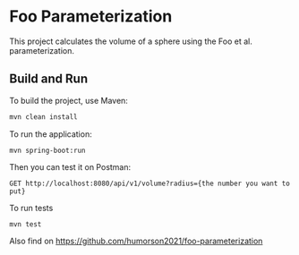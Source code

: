 # Foo Parameterization

This project calculates the volume of a sphere using the Foo et al. parameterization.

## Build and Run

To build the project, use Maven:

```sh
mvn clean install
```
To run the application:
```shell
mvn spring-boot:run
```
Then you can test it on Postman:
```shell
GET http://localhost:8080/api/v1/volume?radius={the number you want to put}
```
To run tests
```shell
mvn test
```

Also find on https://github.com/humorson2021/foo-parameterization
